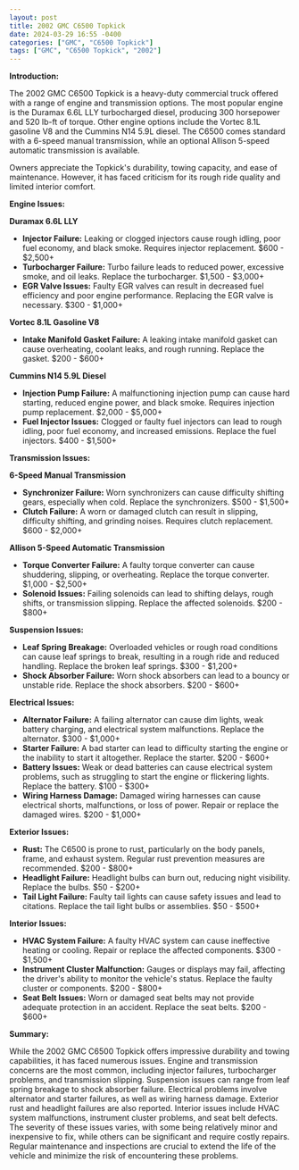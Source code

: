 ```yaml
---
layout: post
title: 2002 GMC C6500 Topkick
date: 2024-03-29 16:55 -0400
categories: ["GMC", "C6500 Topkick"]
tags: ["GMC", "C6500 Topkick", "2002"]
---
```

**Introduction:**

The 2002 GMC C6500 Topkick is a heavy-duty commercial truck offered with a range of engine and transmission options. The most popular engine is the Duramax 6.6L LLY turbocharged diesel, producing 300 horsepower and 520 lb-ft of torque. Other engine options include the Vortec 8.1L gasoline V8 and the Cummins N14 5.9L diesel. The C6500 comes standard with a 6-speed manual transmission, while an optional Allison 5-speed automatic transmission is available.

Owners appreciate the Topkick's durability, towing capacity, and ease of maintenance. However, it has faced criticism for its rough ride quality and limited interior comfort.

**Engine Issues:**

**Duramax 6.6L LLY**
* **Injector Failure:** Leaking or clogged injectors cause rough idling, poor fuel economy, and black smoke. Requires injector replacement. $600 - $2,500+
* **Turbocharger Failure:** Turbo failure leads to reduced power, excessive smoke, and oil leaks. Replace the turbocharger. $1,500 - $3,000+
* **EGR Valve Issues:** Faulty EGR valves can result in decreased fuel efficiency and poor engine performance. Replacing the EGR valve is necessary. $300 - $1,000+

**Vortec 8.1L Gasoline V8**
* **Intake Manifold Gasket Failure:** A leaking intake manifold gasket can cause overheating, coolant leaks, and rough running. Replace the gasket. $200 - $600+

**Cummins N14 5.9L Diesel**
* **Injection Pump Failure:** A malfunctioning injection pump can cause hard starting, reduced engine power, and black smoke. Requires injection pump replacement. $2,000 - $5,000+
* **Fuel Injector Issues:** Clogged or faulty fuel injectors can lead to rough idling, poor fuel economy, and increased emissions. Replace the fuel injectors. $400 - $1,500+

**Transmission Issues:**

**6-Speed Manual Transmission**
* **Synchronizer Failure:** Worn synchronizers can cause difficulty shifting gears, especially when cold. Replace the synchronizers. $500 - $1,500+
* **Clutch Failure:** A worn or damaged clutch can result in slipping, difficulty shifting, and grinding noises. Requires clutch replacement. $600 - $2,000+

**Allison 5-Speed Automatic Transmission**
* **Torque Converter Failure:** A faulty torque converter can cause shuddering, slipping, or overheating. Replace the torque converter. $1,000 - $2,500+
* **Solenoid Issues:** Failing solenoids can lead to shifting delays, rough shifts, or transmission slipping. Replace the affected solenoids. $200 - $800+

**Suspension Issues:**

* **Leaf Spring Breakage:** Overloaded vehicles or rough road conditions can cause leaf springs to break, resulting in a rough ride and reduced handling. Replace the broken leaf springs. $300 - $1,200+
* **Shock Absorber Failure:** Worn shock absorbers can lead to a bouncy or unstable ride. Replace the shock absorbers. $200 - $600+

**Electrical Issues:**

* **Alternator Failure:** A failing alternator can cause dim lights, weak battery charging, and electrical system malfunctions. Replace the alternator. $300 - $1,000+
* **Starter Failure:** A bad starter can lead to difficulty starting the engine or the inability to start it altogether. Replace the starter. $200 - $600+
* **Battery Issues:** Weak or dead batteries can cause electrical system problems, such as struggling to start the engine or flickering lights. Replace the battery. $100 - $300+
* **Wiring Harness Damage:** Damaged wiring harnesses can cause electrical shorts, malfunctions, or loss of power. Repair or replace the damaged wires. $200 - $1,000+

**Exterior Issues:**

* **Rust:** The C6500 is prone to rust, particularly on the body panels, frame, and exhaust system. Regular rust prevention measures are recommended. $200 - $800+
* **Headlight Failure:** Headlight bulbs can burn out, reducing night visibility. Replace the bulbs. $50 - $200+
* **Tail Light Failure:** Faulty tail lights can cause safety issues and lead to citations. Replace the tail light bulbs or assemblies. $50 - $500+

**Interior Issues:**

* **HVAC System Failure:** A faulty HVAC system can cause ineffective heating or cooling. Repair or replace the affected components. $300 - $1,500+
* **Instrument Cluster Malfunction:** Gauges or displays may fail, affecting the driver's ability to monitor the vehicle's status. Replace the faulty cluster or components. $200 - $800+
* **Seat Belt Issues:** Worn or damaged seat belts may not provide adequate protection in an accident. Replace the seat belts. $200 - $600+

**Summary:**

While the 2002 GMC C6500 Topkick offers impressive durability and towing capabilities, it has faced numerous issues. Engine and transmission concerns are the most common, including injector failures, turbocharger problems, and transmission slipping. Suspension issues can range from leaf spring breakage to shock absorber failure. Electrical problems involve alternator and starter failures, as well as wiring harness damage. Exterior rust and headlight failures are also reported. Interior issues include HVAC system malfunctions, instrument cluster problems, and seat belt defects. The severity of these issues varies, with some being relatively minor and inexpensive to fix, while others can be significant and require costly repairs. Regular maintenance and inspections are crucial to extend the life of the vehicle and minimize the risk of encountering these problems.
